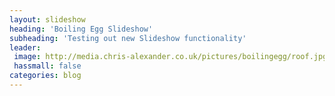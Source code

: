```yaml
---
layout: slideshow
heading: 'Boiling Egg Slideshow'
subheading: 'Testing out new Slideshow functionality'
leader:
 image: http://media.chris-alexander.co.uk/pictures/boilingegg/roof.jpg
 hassmall: false
categories: blog
---
```


<script type="text/javascript">
var config = [
  {
    "src": "http://media.chris-alexander.co.uk/pictures/boilingegg/boiling.jpg",
    "heading": "The Boiling Egg",
    "subheading": "You can see where it got its name..."
  },
  {
    "src": "http://media.chris-alexander.co.uk/pictures/boilingegg/outside.jpg",
    "overscroll": true
  },
  {
    "src": "http://media.chris-alexander.co.uk/pictures/boilingegg/roof.jpg",
    "overscroll": true,
    "heading": "The Roof",
    "subheading": "The roof stretches all the way up like this inside"
  },
  {
    "src": "http://media.chris-alexander.co.uk/pictures/boilingegg/window.jpg"
  },
  {
    "src": "http://media.chris-alexander.co.uk/pictures/boilingegg/nightroof.jpg",
    "heading": "At night",
    "subheading": "The whole of the roof is lit up inside and out, revealing the wood panelling"
  }
]
</script>
